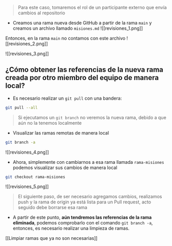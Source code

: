 >Para este caso, tomaremos el rol de un participante externo que envía cambios al repositorio

- Creamos una rama nueva desde GitHub a partir de la rama `main` y creamos un archivo llamado `misiones.md`
![[revisiones_1.png]]

Entonces, en la rama `main` no contamos con este archivo
![[revisiones_2.png]]

![[revisiones_3.png]]

## ¿Cómo obtener las referencias de la nueva rama creada por otro miembro del equipo de manera **local**?

- Es necesario realizar un `git pull` con una bandera:
```bash
git pull --all
```

>Si ejecutamos un `git branch` no veremos la nueva rama, debido a que aún no la tenemos localmente

- Visualizar las ramas remotas de manera local
```bash
git branch -a
```

![[revisiones_4.png]]

- Ahora, simplemente con cambiarnos a esa rama llamada `rama-misiones` podemos visualizar sus cambios de manera local
```bash
git checkout rama-misiones
```

![[revisiones_5.png]]

>El siguiente paso, de ser necesario agregamos cambios, realizamos push y la rama de origin ya está lista para un Pull request, acto seguido debe borrarse esa rama

- A partir de este punto, **aún tendremos las referencias de la rama eliminada**, podemos comprobarlo con el comando `git branch -a`, entonces, es necesario realizar una limpieza de ramas.

[[Limpiar ramas que ya no son necesarias]]

